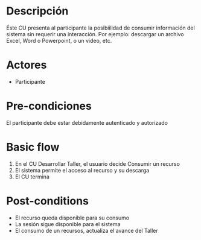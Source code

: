 # Descripción
Éste CU presenta al participante la posibiilidad de consumir información del sistema sin requerir una interacción. Por ejemplo: descargar un archivo Excel, Word o Powerpoint, o un video, etc.

# Actores
* Participante

# Pre-condiciones
El participante debe estar debidamente autenticado y autorizado

# Basic flow
1.	En el CU Desarrollar Taller, el usuario decide Consumir un recurso
2.	El sistema permite el acceso al recurso y su descarga
3.  El CU termina

# Post-conditions
* El recurso queda disponible para su consumo
* La sesión sigue disponible para el sistema
* El consumo de un recursos, actualiza el avance del Taller